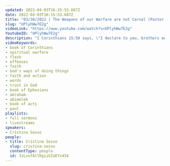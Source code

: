 ```yaml
---
updated: 2022-04-03T16:15:53.687Z
date: 2022-04-03T16:15:53.687Z
title: "03/30/2022 | The Weapons of our Warfare are not Carnal (Pastor Cristina Sosso)"
slug: "UPlyhWw7E2g"
videoLink: "https://www.youtube.com/watch?v=UPlyhWw7E2g"
YoutubeID: "UPlyhWw7E2g"
description: "I Corinthians 15:50 says, \"I declare to you, brothers and sisters, that flesh and blood cannot inherit the kingdom of God, nor does the perishable inherit the imperishable.\" We have to separate the flesh from the spiritual realm, because our the weapons of our warfare are not carnal (II Corinthians 10:4). When we operate in the flesh we are subject to the world's system, but when we allow the Holy Spirit to move in us we can move supernaturally. In the Body of Christ things are not fair in fact we have the advantage because the Spirit of the Living God is dwelling within us. Let us get on the offensive to tear down the works of the Devil and establish the Kingdom of God. This sermon was delivered by Pastor Cristina Sosso at Freedom Fellowship Church International on March 30, 2022.\n"
videoKeywords:
- book of Corinthians
- spiritual warfare
- flesh
- offenses
- faith
- God's ways of doing things
- faith and action
- words
- trust in God
- book of Ephesians
- abraham
- abimelek
- book of acts
- paul
playlists:
- full sermons
- livestreams
speakers:
- Cristina Sosso
people:
- title: Cristina Sosso
  slug: cristina-sosso
  contentType: people
  id: 3zLvufAtlKgiiGIaEYs4S4
---
```

